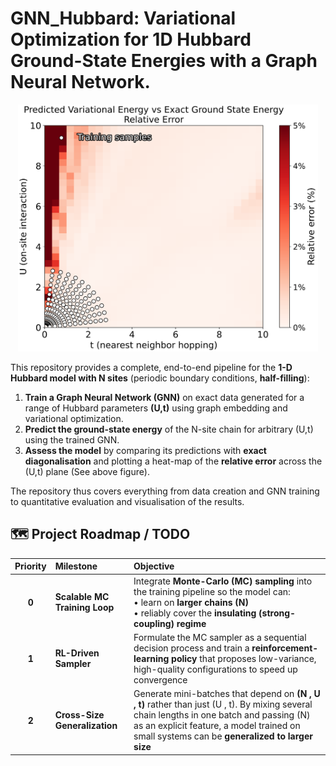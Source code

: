 # GNN_Hubbard: Variational Optimization for 1D Hubbard Ground-State Energies with a Graph Neural Network.
<p align="center">
  <img src="figures/Figure_1.svg" width="480"
       alt="Relative-error heat-map of GNN vs exact diagonalization"/>
</p>

This repository provides a complete, end-to-end pipeline for the **1-D Hubbard model with N sites** (periodic boundary conditions, **half-filling**):

1. **Train a Graph Neural Network (GNN)** on exact data generated for a range of Hubbard parameters **(U,t)** using graph embedding and variational optimization.
2. **Predict the ground-state energy** of the N-site chain for arbitrary (U,t) using the trained GNN.
3. **Assess the model** by comparing its predictions with **exact diagonalisation** and plotting a heat-map of the **relative error** across the (U,t) plane (See above figure).

The repository thus covers everything from data creation and GNN training to quantitative evaluation and visualisation of the results.

## 🗺️ Project Roadmap / TODO
| Priority | Milestone | Objective |
|:--:|:--|:--|
| **0** | **Scalable MC Training Loop** | Integrate **Monte-Carlo (MC) sampling** into the training pipeline so the model can: <br>• learn on **larger chains \(N\)** <br>• reliably cover the **insulating (strong-coupling) regime** |
| **1** | **RL-Driven Sampler** | Formulate the MC sampler as a sequential decision process and train a **reinforcement-learning policy** that proposes low-variance, high-quality configurations to speed up convergence |
| **2** | **Cross-Size Generalization** | Generate mini-batches that depend on **(N , U , t)** rather than just (U , t). By mixing several chain lengths in one batch and passing \(N\) as an explicit feature, a model trained on small systems can be **generalized to larger size** |
